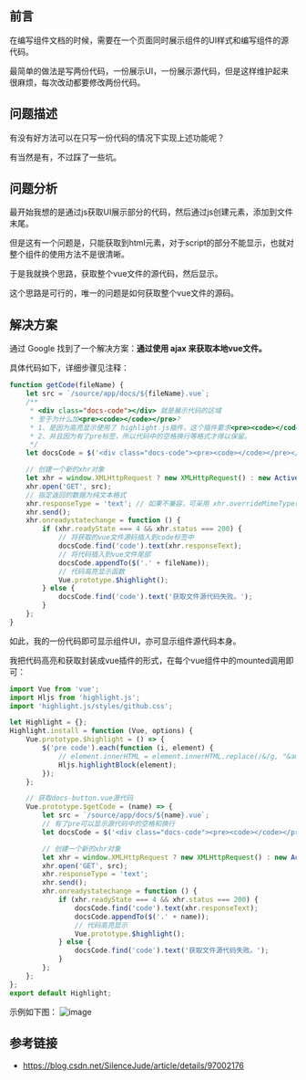 ## 前言

在编写组件文档的时候，需要在一个页面同时展示组件的UI样式和编写组件的源代码。

最简单的做法是写两份代码，一份展示UI，一份展示源代码，但是这样维护起来很麻烦，每次改动都要修改两份代码。



## 问题描述

有没有好方法可以在只写一份代码的情况下实现上述功能呢？

有当然是有，不过踩了一些坑。

## 问题分析

最开始我想的是通过js获取UI展示部分的代码，然后通过js创建元素，添加到文件末尾。

但是这有一个问题是，只能获取到html元素，对于script的部分不能显示，也就对整个组件的使用方法不是很清晰。

于是我就换个思路，获取整个vue文件的源代码，然后显示。

这个思路是可行的，唯一的问题是如何获取整个vue文件的源码。

## 解决方案

通过 Google 找到了一个解决方案：**通过使用 ajax 来获取本地vue文件。**

具体代码如下，详细步骤见注释：

```js
function getCode(fileName) {
    let src = `/source/app/docs/${fileName}.vue`;
    /**
     * <div class="docs-code"></div> 就是展示代码的区域
     * 至于为什么加<pre><code></code></pre>? 
     * 1、是因为高亮显示使用了 highlight.js插件，这个插件要求<pre><code></code></pre> 之前的代码才会被高亮。
     * 2、并且因为有了pre标签，所以代码中的空格换行等格式才得以保留。
     */
    let docsCode = $('<div class="docs-code"><pre><code></code></pre></div>');

    // 创建一个新的xhr对象
    let xhr = window.XMLHttpRequest ? new XMLHttpRequest() : new ActiveXObject('Microsoft.XMLHTTP');
    xhr.open('GET', src);
    // 指定返回的数据为纯文本格式
    xhr.responseType = 'text'; // 如果不兼容，可采用 xhr.overrideMimeType('text/plain;charset=utf-8'); 
    xhr.send();
    xhr.onreadystatechange = function () {
        if (xhr.readyState === 4 && xhr.status === 200) {
            // 将获取的vue文件源码插入到code标签中
            docsCode.find('code').text(xhr.responseText);
            // 将代码插入到vue文件尾部
            docsCode.appendTo($('.' + fileName));
            // 代码高亮显示函数
            Vue.prototype.$highlight();
        } else {
            docsCode.find('code').text('获取文件源代码失败。');
        }
    };
}

```
如此，我的一份代码即可显示组件UI，亦可显示组件源代码本身。


我把代码高亮和获取封装成vue插件的形式，在每个vue组件中的mounted调用即可：

```js
import Vue from 'vue';
import Hljs from 'highlight.js';
import 'highlight.js/styles/github.css';

let Highlight = {};
Highlight.install = function (Vue, options) {
    Vue.prototype.$highlight = () => {
        $('pre code').each(function (i, element) {
            // element.innerHTML = element.innerHTML.replace(/&/g, "&amp;").replace(/</g, "&lt;").replace(/>/g, "&gt;").replace(/"/g, "&quot;").replace(/'/g, "&#039;");
            Hljs.highlightBlock(element);
        });
    };

    // 获取docs-button.vue源代码
    Vue.prototype.$getCode = (name) => {
        let src = `/source/app/docs/${name}.vue`;
        // 有了pre可以显示源代码中的空格和换行
        let docsCode = $('<div class="docs-code"><pre><code></code></pre></div>');

        // 创建一个新的xhr对象
        let xhr = window.XMLHttpRequest ? new XMLHttpRequest() : new ActiveXObject('Microsoft.XMLHTTP');
        xhr.open('GET', src);
        xhr.responseType = 'text';
        xhr.send();
        xhr.onreadystatechange = function () {
            if (xhr.readyState === 4 && xhr.status === 200) {
                docsCode.find('code').text(xhr.responseText);
                docsCode.appendTo($('.' + name));
                // 代码高亮显示
                Vue.prototype.$highlight();
            } else {
                docsCode.find('code').text('获取文件源代码失败。');
            }
        };
    };
};
export default Highlight;

```


示例如下图：
![image](https://user-images.githubusercontent.com/23518990/72592219-12d5a100-393d-11ea-9f95-91551c60b232.png)

## 参考链接

- https://blog.csdn.net/SilenceJude/article/details/97002176
